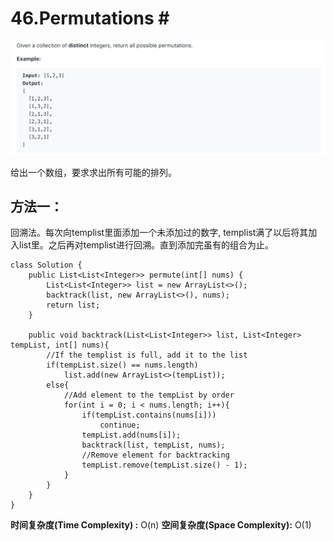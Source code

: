 # 46.Permutations \#

![](.gitbook/assets/image%20%282%29.png)

给出一个数组，要求求出所有可能的排列。

## 方法一：

回溯法。每次向templist里面添加一个未添加过的数字, templist满了以后将其加入list里。之后再对templist进行回溯。直到添加完虽有的组合为止。

```text
class Solution {
    public List<List<Integer>> permute(int[] nums) {
        List<List<Integer>> list = new ArrayList<>();
        backtrack(list, new ArrayList<>(), nums);
        return list;
    }
    
    public void backtrack(List<List<Integer>> list, List<Integer> tempList, int[] nums){
        //If the templist is full, add it to the list
        if(tempList.size() == nums.length) 
            list.add(new ArrayList<>(tempList));
        else{
            //Add element to the tempList by order
            for(int i = 0; i < nums.length; i++){
                if(tempList.contains(nums[i]))
                    continue;
                tempList.add(nums[i]);
                backtrack(list, tempList, nums);
                //Remove element for backtracking
                tempList.remove(tempList.size() - 1);
            }
        }
    }
}
```

**时间复杂度\(Time Complexity\) :** O\(n\)          **空间复杂度\(Space Complexity\):** O\(1\)


